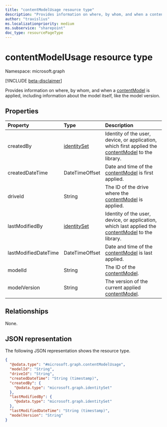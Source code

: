 ```yaml
---
title: "contentModelUsage resource type"
description: "Provides information on where, by whom, and when a content model is applied."
author: "travislius"
ms.localizationpriority: medium
ms.subservice: "sharepoint"
doc_type: resourcePageType
---
```


# contentModelUsage resource type

Namespace: microsoft.graph

[!INCLUDE [beta-disclaimer](../../includes/beta-disclaimer.md)]

Provides information on where, by whom, and when a [contentModel](../resources/contentmodel.md) is applied, including information about the model itself, like the model version.

## Properties
|Property|Type|Description|
|:---|:---|:---|
|createdBy|[identitySet](../resources/identityset.md)|Identity of the user, device, or application, which first applied the [contentModel](../resources/contentmodel.md) to the library.|
|createdDateTime|DateTimeOffset|Date and time of the [contentModel](../resources/contentmodel.md) is first applied.|
|driveId|String|The ID of the drive where the [contentModel](../resources/contentmodel.md) is applied.|
|lastModifiedBy|[identitySet](../resources/identityset.md)|Identity of the user, device, or application, which last applied the [contentModel](../resources/contentmodel.md) to the library.|
|lastModifiedDateTime|DateTimeOffset|Date and time of the [contentModel](../resources/contentmodel.md) is last applied.|
|modelId|String|The ID of the [contentModel](../resources/contentmodel.md).|
|modelVersion|String|The version of the current applied [contentModel](../resources/contentmodel.md).|

## Relationships
None.

## JSON representation
The following JSON representation shows the resource type.
<!-- {
  "blockType": "resource",
  "@odata.type": "microsoft.graph.contentModelUsage"
}
-->
``` json
{
  "@odata.type": "#microsoft.graph.contentModelUsage",
  "modelId": "String",
  "driveId": "String",
  "createdDateTime": "String (timestamp)",
  "createdBy": {
    "@odata.type": "microsoft.graph.identitySet"
  },
  "lastModifiedBy": {
    "@odata.type": "microsoft.graph.identitySet"
  },
  "lastModifiedDateTime": "String (timestamp)",
  "modelVersion": "String"
}
```

